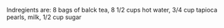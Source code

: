 Indregients are:
8 bags of balck tea, 8 1/2 cups hot water, 3/4 cup tapioca pearls, milk, 1/2 cup sugar